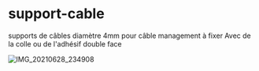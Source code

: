 # support-cable
supports de câbles diamètre 4mm pour câble management à fixer 
Avec de la colle ou de l'adhésif double face

![IMG_20210628_234908](https://user-images.githubusercontent.com/28500698/139664385-7035da7e-8965-4b57-9b37-b6ff98505651.jpg)






